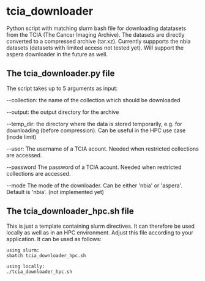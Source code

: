 # tcia_downloader
Python script with matching slurm bash file for downloading datatasets from the TCIA (The Cancer Imaging Archive). The datasets are directly converted to a compressed archive (tar.xz). Currently suppports the nbia datasets (datasets with limited access not tested yet). Will support the aspera downloader in the future as well.

## The tcia_downloader.py file
The script takes up to 5 arguments as input:

--collection: 
the name of the collection which should be downloaded

--output:
the output directory for the archive

--temp_dir:
the directory where the data is stored temporarily, e.g. for downloading (before compression). Can be useful in the HPC use case (inode limit)

--user:
The username of a TCIA acount. Needed when restricted collections are accessed.


--password
The password of a TCIA acount. Needed when restricted collections are accessed.

--mode
The mode of the downloader. Can be either 'nbia' or 'aspera'. Default is 'nbia'. (not implemented yet)

## The tcia_downloader_hpc.sh file
This is just a template containing slurm directives. It can therefore be used locally as well as in an HPC environment. Adjust this file according to your application. It can be used as follows:

```
using slurm:
sbatch tcia_downloader_hpc.sh

using locally:
./tcia_downloader_hpc.sh
```


